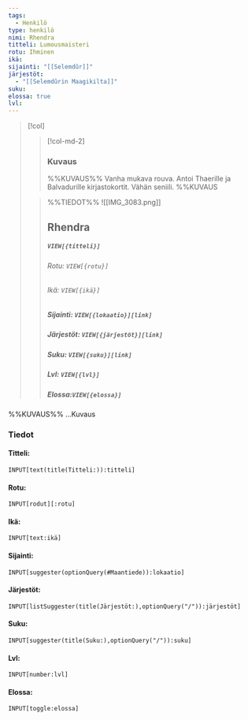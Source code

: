 ```yaml
---
tags:
  - Henkilö
type: henkilö
nimi: Rhendra
titteli: Lumousmaisteri
rotu: Ihminen
ikä: 
sijainti: "[[Selemdûr]]"
järjestöt:
  - "[[Selemdûrin Maagikilta]]"
suku: 
elossa: true
lvl:
---
```


>[!col]
>>[!col-md-2]
>>### Kuvaus
>>%%KUVAUS%%
>>Vanha mukava rouva. Antoi Thaerille ja Balvadurille kirjastokortit. Vähän seniili.
>>%%KUVAUS
>
>>%%TIEDOT%%
>>![[IMG_3083.png]]
>> ## Rhendra
>>##### *`VIEW[{titteli}]`*
>>###### Rotu: `VIEW[{rotu}]`
>>###### Ikä: `VIEW[{ikä}]`
>>##### Sijainti: `VIEW[{lokaatio}][link]`
>>##### Järjestöt: `VIEW[{järjestöt}][link]`
>>##### Suku: `VIEW[{suku}][link]`
>>##### Lvl: `VIEW[{lvl}]`
>>##### Elossa:`VIEW[{elossa}]`

%%KUVAUS%%
...Kuvaus


### Tiedot
#### Titteli: 
`INPUT[text(title(Titteli:)):titteli]`
#### Rotu:
`INPUT[rodut][:rotu]`
#### Ikä:
`INPUT[text:ikä]`
#### Sijainti:
`INPUT[suggester(optionQuery(#Maantiede)):lokaatio]`
#### Järjestöt:
```meta-bind
INPUT[listSuggester(title(Järjestöt:),optionQuery("/")):järjestöt]
```
#### Suku:
`INPUT[suggester(title(Suku:),optionQuery("/")):suku]`
#### Lvl:
`INPUT[number:lvl]`
#### Elossa:
`INPUT[toggle:elossa]`







